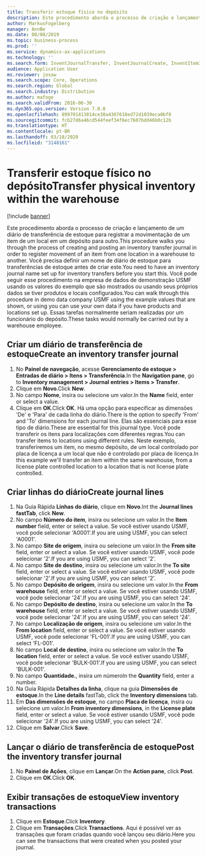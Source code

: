 ```yaml
---
title: Transferir estoque físico no depósito
description: Este procedimento aborda o processo de criação e lançamento de um diário de transferência de estoque para registrar a movimentação de um item de um local em um depósito para outro.
author: MarkusFogelberg
manager: AnnBe
ms.date: 08/08/2019
ms.topic: business-process
ms.prod: ''
ms.service: dynamics-ax-applications
ms.technology: ''
ms.search.form: InventJournalTransfer, InventJournalCreate, InventItemIdLookupSimple, InventLocationIdLookup, WMSLocationIdLookup, InventTrans
audience: Application User
ms.reviewer: josaw
ms.search.scope: Core, Operations
ms.search.region: Global
ms.search.industry: Distribution
ms.author: mafoge
ms.search.validFrom: 2016-06-30
ms.dyn365.ops.version: Version 7.0.0
ms.openlocfilehash: 899701413814ce38a4367618ed72d1039eca0bf8
ms.sourcegitcommit: fcb27d6a46cd544feef34f6ec7607bdd46b0c12b
ms.translationtype: HT
ms.contentlocale: pt-BR
ms.lasthandoff: 03/18/2020
ms.locfileid: "3148161"
---
```

# <a name="transfer-physical-inventory-within-the-warehouse"></a><span data-ttu-id="50c2e-103">Transferir estoque físico no depósito</span><span class="sxs-lookup"><span data-stu-id="50c2e-103">Transfer physical inventory within the warehouse</span></span>

[!include [banner](../../includes/banner.md)]

<span data-ttu-id="50c2e-104">Este procedimento aborda o processo de criação e lançamento de um diário de transferência de estoque para registrar a movimentação de um item de um local em um depósito para outro.</span><span class="sxs-lookup"><span data-stu-id="50c2e-104">This procedure walks you through the process of creating and posting an inventory transfer journal in order to register movement of an item from one location in a warehouse to another.</span></span> <span data-ttu-id="50c2e-105">Você precisa definir um nome de diário de estoque para transferências de estoque antes de criar este.</span><span class="sxs-lookup"><span data-stu-id="50c2e-105">You need to have an inventory journal name set up for inventory transfers before you start this.</span></span> <span data-ttu-id="50c2e-106">Você pode seguir esse procedimento na empresa de dados de demonstração USMF usando os valores do exemplo que são mostrados ou usando seus próprios dados se tiver produtos e locais configurados.</span><span class="sxs-lookup"><span data-stu-id="50c2e-106">You can walk through this procedure in demo data company USMF using the example values that are shown, or using you can use your own data if you have products and locations set up.</span></span> <span data-ttu-id="50c2e-107">Essas tarefas normalmente seriam realizadas por um funcionário do depósito.</span><span class="sxs-lookup"><span data-stu-id="50c2e-107">These tasks would normally be carried out by a warehouse employee.</span></span>


## <a name="create-an-inventory-transfer-journal"></a><span data-ttu-id="50c2e-108">Criar um diário de transferência de estoque</span><span class="sxs-lookup"><span data-stu-id="50c2e-108">Create an inventory transfer journal</span></span>
1. <span data-ttu-id="50c2e-109">No **Painel de navegação**, acesse **Gerenciamento de estoque > Entradas de diário > Itens > Transferência**.</span><span class="sxs-lookup"><span data-stu-id="50c2e-109">In the **Navigation pane**, go to **Inventory management > Journal entries > Items > Transfer**.</span></span>
2. <span data-ttu-id="50c2e-110">Clique em **Novo**.</span><span class="sxs-lookup"><span data-stu-id="50c2e-110">Click **New**.</span></span>
3. <span data-ttu-id="50c2e-111">No campo **Nome**, insira ou selecione um valor.</span><span class="sxs-lookup"><span data-stu-id="50c2e-111">In the **Name** field, enter or select a value.</span></span>
4. <span data-ttu-id="50c2e-112">Clique em **OK**.</span><span class="sxs-lookup"><span data-stu-id="50c2e-112">Click **OK**.</span></span> <span data-ttu-id="50c2e-113">Há uma opção para especificar as dimensões 'De' e 'Para' de cada linha do diário.</span><span class="sxs-lookup"><span data-stu-id="50c2e-113">There is the option to specify 'From' and 'To' dimensions for each journal line.</span></span> <span data-ttu-id="50c2e-114">Elas são essenciais para esse tipo de diário.</span><span class="sxs-lookup"><span data-stu-id="50c2e-114">These are essential for this journal type.</span></span> <span data-ttu-id="50c2e-115">Você pode transferir os itens para localizações com diferentes regras.</span><span class="sxs-lookup"><span data-stu-id="50c2e-115">You can transfer items to locations using different rules.</span></span> <span data-ttu-id="50c2e-116">Neste exemplo, transferiremos um item, no mesmo depósito, de um local controlado por placa de licença a um local que não é controlado por placa de licença.</span><span class="sxs-lookup"><span data-stu-id="50c2e-116">In this example we'll transfer an item within the same warehouse, from a license plate controlled location to a location that is not license plate controlled.</span></span>   

## <a name="create-journal-lines"></a><span data-ttu-id="50c2e-117">Criar linhas do diário</span><span class="sxs-lookup"><span data-stu-id="50c2e-117">Create journal lines</span></span>
1. <span data-ttu-id="50c2e-118">Na Guia Rápida **Linhas do diário**, clique em **Novo**.</span><span class="sxs-lookup"><span data-stu-id="50c2e-118">Int the **Journal lines fastTab**, click **New**.</span></span>
2. <span data-ttu-id="50c2e-119">No campo **Número do item**, insira ou selecione um valor.</span><span class="sxs-lookup"><span data-stu-id="50c2e-119">In the **Item number** field, enter or select a value.</span></span> <span data-ttu-id="50c2e-120">Se você estiver usando USMF, você pode selecionar 'A0001'.</span><span class="sxs-lookup"><span data-stu-id="50c2e-120">If you are using USMF, you can select 'A0001'.</span></span>  
3. <span data-ttu-id="50c2e-121">No campo **Site de origem**, insira ou selecione um valor.</span><span class="sxs-lookup"><span data-stu-id="50c2e-121">In the **From site** field, enter or select a value.</span></span> <span data-ttu-id="50c2e-122">Se você estiver usando USMF, você pode selecionar '2'.</span><span class="sxs-lookup"><span data-stu-id="50c2e-122">If you are using USMF, you can select '2'.</span></span>  
4. <span data-ttu-id="50c2e-123">No campo **Site de destino**, insira ou selecione um valor.</span><span class="sxs-lookup"><span data-stu-id="50c2e-123">In the **To site** field, enter or select a value.</span></span> <span data-ttu-id="50c2e-124">Se você estiver usando USMF, você pode selecionar '2'.</span><span class="sxs-lookup"><span data-stu-id="50c2e-124">If you are using USMF, you can select '2'.</span></span>  
5. <span data-ttu-id="50c2e-125">No campo **Depósito de origem**, insira ou selecione um valor.</span><span class="sxs-lookup"><span data-stu-id="50c2e-125">In the **From warehouse** field, enter or select a value.</span></span> <span data-ttu-id="50c2e-126">Se você estiver usando USMF, você pode selecionar '24'.</span><span class="sxs-lookup"><span data-stu-id="50c2e-126">If you are using USMF, you can select '24'.</span></span>  
6. <span data-ttu-id="50c2e-127">No campo **Depósito de destino**, insira ou selecione um valor.</span><span class="sxs-lookup"><span data-stu-id="50c2e-127">In the **To warehouse** field, enter or select a value.</span></span> <span data-ttu-id="50c2e-128">Se você estiver usando USMF, você pode selecionar '24'.</span><span class="sxs-lookup"><span data-stu-id="50c2e-128">If you are using USMF, you can select '24'.</span></span>  
7. <span data-ttu-id="50c2e-129">No campo **Localização de origem**, insira ou selecione um valor.</span><span class="sxs-lookup"><span data-stu-id="50c2e-129">In the **From location** field, enter or select a value.</span></span> <span data-ttu-id="50c2e-130">Se você estiver usando USMF, você pode selecionar 'FL-001'.</span><span class="sxs-lookup"><span data-stu-id="50c2e-130">If you are using USMF, you can select 'FL-001'.</span></span>  
8. <span data-ttu-id="50c2e-131">No campo **Local de destino**, insira ou selecione um valor.</span><span class="sxs-lookup"><span data-stu-id="50c2e-131">In the **To location** field, enter or select a value.</span></span> <span data-ttu-id="50c2e-132">Se você estiver usando USMF, você pode selecionar 'BULK-001'.</span><span class="sxs-lookup"><span data-stu-id="50c2e-132">If you are using USMF, you can select 'BULK-001'.</span></span>  
9. <span data-ttu-id="50c2e-133">No campo **Quantidade.**, insira um número</span><span class="sxs-lookup"><span data-stu-id="50c2e-133">In the **Quantity** field, enter a number.</span></span>
10. <span data-ttu-id="50c2e-134">Na Guia Rápida **Detalhes da linha**, clique na guia **Dimensões de estoque**.</span><span class="sxs-lookup"><span data-stu-id="50c2e-134">In the **Line details** fastTab, click the **Inventory dimensions** tab.</span></span>
11. <span data-ttu-id="50c2e-135">Em **Das dimensões de estoque**, no campo **Placa de licença**, insira ou selecione um valor.</span><span class="sxs-lookup"><span data-stu-id="50c2e-135">In **From inventory dimensions**, in the **License plate** field, enter or select a value.</span></span> <span data-ttu-id="50c2e-136">Se você estiver usando USMF, você pode selecionar '24'.</span><span class="sxs-lookup"><span data-stu-id="50c2e-136">If you are using USMF, you can select '24'.</span></span>  
12. <span data-ttu-id="50c2e-137">Clique em **Salvar**.</span><span class="sxs-lookup"><span data-stu-id="50c2e-137">Click **Save**.</span></span>

## <a name="post-the-inventory-transfer-journal"></a><span data-ttu-id="50c2e-138">Lançar o diário de transferência de estoque</span><span class="sxs-lookup"><span data-stu-id="50c2e-138">Post the inventory transfer journal</span></span>
1. <span data-ttu-id="50c2e-139">No **Painel de Ações**, clique em **Lançar**.</span><span class="sxs-lookup"><span data-stu-id="50c2e-139">On the **Action pane**, click **Post**.</span></span>
2. <span data-ttu-id="50c2e-140">Clique em **OK**.</span><span class="sxs-lookup"><span data-stu-id="50c2e-140">Click **OK**.</span></span>

## <a name="view-inventory-transactions"></a><span data-ttu-id="50c2e-141">Exibir transações de estoque</span><span class="sxs-lookup"><span data-stu-id="50c2e-141">View inventory transactions</span></span>
1. <span data-ttu-id="50c2e-142">Clique em **Estoque**.</span><span class="sxs-lookup"><span data-stu-id="50c2e-142">Click **Inventory**.</span></span>
2. <span data-ttu-id="50c2e-143">Clique em **Transações**.</span><span class="sxs-lookup"><span data-stu-id="50c2e-143">Click **Transactions**.</span></span> <span data-ttu-id="50c2e-144">Aqui é possível ver as transações que foram criadas quando você lançou seu diário.</span><span class="sxs-lookup"><span data-stu-id="50c2e-144">Here you can see the transactions that were created when you posted your journal.</span></span>  


